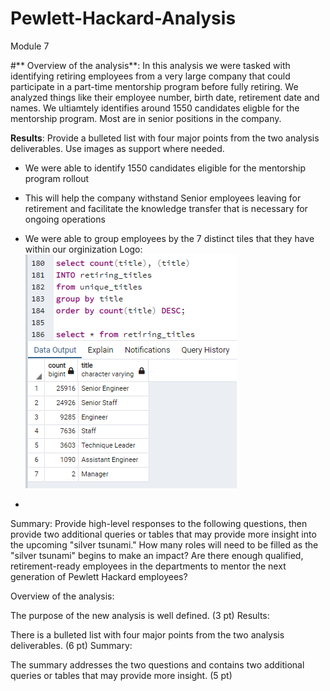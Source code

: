 # Pewlett-Hackard-Analysis
Module 7

#** Overview of the analysis**: 
In this analysis we were tasked with identifying retiring employees from a very large company that could participate in a part-time mentorship program before fully retiring. We analyzed things like their employee number, birth date, retirement date and names. We ultiamtely identifies around 1550 candidates eligble for the mentorship program. Most are in senior positions in the company. 


**Results**: Provide a bulleted list with four major points from the two analysis deliverables. Use images as support where needed.

- We were able to identify 1550 candidates eligible for the mentorship program rollout
- This will help the company withstand Senior employees leaving for retirement and facilitate the knowledge transfer that is necessary for ongoing operations
- We were able to group employees by the 7 distinct tiles that they have within our orginization 
Logo: ![Alt](https://github.com/PDob02/Pewlett-Hackard-Analysis/blob/main/Analysis_Projects_Folder/Pewlett-Hackard-Analysis_Folder/Queries/Retiring_by_type_count.png)

-

Summary: Provide high-level responses to the following questions, then provide two additional queries or tables that may provide more insight into the upcoming "silver tsunami."
How many roles will need to be filled as the "silver tsunami" begins to make an impact?
Are there enough qualified, retirement-ready employees in the departments to mentor the next generation of Pewlett Hackard employees?

Overview of the analysis:

The purpose of the new analysis is well defined. (3 pt)
Results:

There is a bulleted list with four major points from the two analysis deliverables. (6 pt)
Summary:

The summary addresses the two questions and contains two additional queries or tables that may provide more insight. (5 pt)